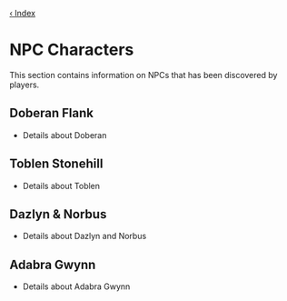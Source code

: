 [‹ Index](README.md)

# NPC Characters
This section contains information on NPCs that has been discovered by players.

## Doberan Flank
* Details about Doberan

## Toblen Stonehill
* Details about Toblen

## Dazlyn & Norbus
* Details about Dazlyn and Norbus

## Adabra Gwynn
* Details about Adabra Gwynn